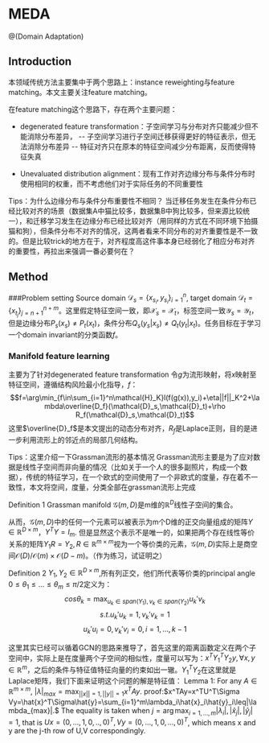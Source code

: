 # MEDA
@(Domain Adaptation)

## Introduction
本领域传统方法主要集中于两个思路上：instance reweighting与feature matching。本文主要关注feature matching。

在feature matching这个思路下，存在两个主要问题：
- degenerated feature transformation：子空间学习与分布对齐只能减少但不能消除分布差异，
-- 子空间学习进行子空间迁移获得更好的特征表示，但无法消除分布差异
-- 特征对齐只在原本的特征空间减少分布距离，反而使得特征失真

- Unevaluated distribution alignment：现有工作对齐边缘分布与条件分布时使用相同的权重，而不考虑他们对于实际任务的不同重要性

Tips：为什么边缘分布与条件分布重要性不相同？
当迁移任务发生在条件分布已经比较对齐的场景（数据集A中猫比较多，数据集B中狗比较多，但来源比较统一），和迁移学习发生在边缘分布已经比较对齐（用同样的方式在不同环境下拍摄猫和狗），但条件分布不对齐的情况，这两者看来不同分布的对齐重要性是不一致的。但是比较trick的地方在于，对齐程度高这件事本身已经弱化了相应分布对齐的重要性，再拉出来强调一番必要何在？

## Method
###Problem setting
Source domain $\mathcal{D}_s=\{x_{s_i},y_{s_i}\}_{i=1}^n$, target domain $\mathcal{D}_t=\{x_{t_j}\}_{j=n+1}^{n+m}$。这里假定特征空间一致，即$\mathcal{X}_s=\mathcal{X}_t$，标签空间一致$\mathcal{Y}_s=\mathcal{Y}_t$，但是边缘分布$P_s(x_s)\neq P_t(x_t)$，条件分布$Q_s(y_s|x_s)\neq Q_t(y_t|x_t)$。任务目标在于学习一个domain invariant的分类函数$f$。


### Manifold feature learning
主要为了针对degenerated feature transformation
令$g$为流形映射，将$x$映射至特征空间，遵循结构风险最小化指导，$f$：
$$f=\arg\min_{f\in\sum_{i=1}^n\mathcal{H}_K}l(f(g(x)),y_i)+\eta||f||_K^2+\lambda\overline{D_f}(\mathcal{D}_s,\mathcal{D}_t)+\rho R_f(\mathcal{D}_s,\mathcal{D}_t)$$
这里$\overline{D}_f$是本文提出的动态分布对齐，$R_f$是Laplace正则，目的是进一步利用流形上的邻近点的局部几何结构。

Tips：这里介绍一下Grassman流形的基本情况
Grassman流形主要是为了应对数据是线性子空间而非向量的情况（比如关于一个人的很多副照片，构成一个数据），传统的特征学习，在一个欧式的空间使用了一个非欧式的度量，存在着不一致性，本文将空间，度量，分类全部在grassman流形上完成

Definition 1 Grassman manifold $\mathcal{G}(m,D)$是m维的$\mathbb{R}^D$线性子空间的集合。

从而，$\mathcal{G}(m,D)$中的任何一个元素可以被表示为m个D维的正交向量组成的矩阵$Y\in\mathbb{R}^{D\times m}$，$Y^TY=I_m$. 但是显然这个表示不是唯一的，如果把两个存在线性等价关系的矩阵$Y_1R=Y_2,R\in\mathbb{R}^{m\times m}$视为一个等价类的元素，$\mathcal{G}(m,D)$实际上是商空间$\mathcal{O}(D)/\mathcal{O}(m)\times\mathcal{O}(D-m)$。（作为练习，试证明之）

Definition 2 $Y_1,Y_2\in \mathbb{R}^{D\times m}$,所有列正交，他们所代表等价类的principal angle $0\leq\theta_1\leq...\leq\theta_m\leq\pi/2$定义为：
$$cos\theta_k=\max_{u_k\in span(Y_1),v_k\in span(Y_2)}u_k'v_k$$
$$s.t. u_k'u_k=1,v_k'v_k=1$$
$$u_k'u_i=0,v_k'v_i=0,i=1,...,k-1$$

这里其实已经可以循着GCN的思路来推导了，首先这里的距离函数定义在两个子空间中，实际上是在度量两个子空间的相似性，度量可以写为：$x^TY_1^TY_2y,\forall x,y\in\mathbb{R}^m$，之后的条件与特征值特征向量的约束如出一辙。$Y_1^TY_2$在这里就是Laplace矩阵，我们下面来证明这个问题的解是特征值：
Lemma 1: For any $A\in\mathbb{R}^{m\times m}$,  $|\lambda|_{max}=\max_{||x||=1,||y||=1}x^TAy$.
proof:$x^TAy=x^TU^T\Sigma Vy=\hat{x}^T\Sigma\hat{y}=\sum_{i=1}^m\lambda_i\hat{x}_i\hat{y}_i\leq|\lambda_{max}|.$ The equality is taken when $j=\arg\max_{i=1,...,m}|\lambda_i|,|\hat{x}_j|,|\hat{y}_j|=1$, that is $Ux=(0,...,1,0,..,0)^T,Vy=(0,...,1,0,...,0)^T$, which means x and y are the j-th row of U,V correspondingly.